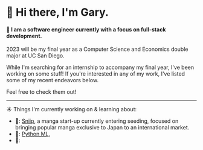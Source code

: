 # :wave: Hi there, I'm Gary.

#### 🌱 I am a software engineer currently with a focus on full-stack development.

2023 will be my final year as a Computer Science and Economics double major at UC San Diego. 

While I'm searching for an internship to accompany my final year, I've been working on some stuff! 
If you're interested in any of my work, I've listed some of my recent endeavors below. 

Feel free to check them out!
<br clear="left"/>

---

☀️ Things I'm currently working on & learning about:
- 📖: [Sniip](http://mangasnip.herokuapp.com/), a manga start-up currently entering seeding, focused on bringing popular manga exclusive to Japan to an international market.
- 🌳: [Python ML](), 
- :evergreen_tree::
<!--
**garylli/garylli** is a ✨ _special_ ✨ repository because its `README.md` (this file) appears on your GitHub profile.

Here are some ideas to get you started:

- 🔭 I’m currently working on ...
- 🌱 I’m currently learning ...
- 👯 I’m looking to collaborate on ...
- 🤔 I’m looking for help with ...
- 💬 Ask me about ...
- 📫 How to reach me: ...
- 😄 Pronouns: ...
- ⚡ Fun fact: ...
-->

